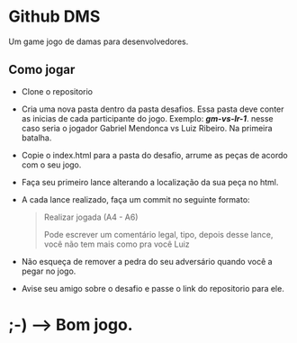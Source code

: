 # Github DMS

Um game jogo de damas para desenvolvedores.

## Como jogar

- Clone o repositorio

- Cria uma nova pasta dentro da pasta desafios. Essa pasta deve conter
as inicias de cada participante do jogo. Exemplo: ***gm-vs-lr-1***. nesse caso seria
o jogador Gabriel Mendonca vs Luiz Ribeiro. Na primeira batalha.

- Copie o index.html para a pasta do desafio, arrume as peças
de acordo com o seu jogo.

- Faça seu primeiro lance alterando a localização da sua peça
no html.

- A cada lance realizado, faça um commit no seguinte formato:

  > Realizar jogada (A4 - A6)
  >
  > Pode escrever um comentário legal, tipo, depois desse lance, você não
  > tem mais como pra você Luiz

- Não esqueça de remover a pedra do seu adversário quando você a
pegar no jogo.

- Avise seu amigo sobre o desafio e passe o link do repositorio
para ele.

;-) --> Bom jogo.
========
